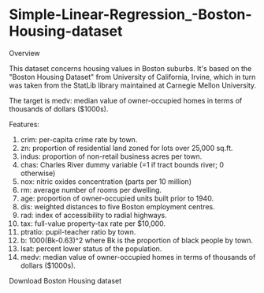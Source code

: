 # Simple-Linear-Regression_-Boston-Housing-dataset

Overview

This dataset concerns housing values in Boston suburbs. It's based on the "Boston Housing Dataset" from University of California, Irvine, which in turn was taken from the StatLib library maintained at Carnegie Mellon University.

The target is medv: median value of owner-occupied homes in terms of thousands of dollars ($1000s).

Features:
1.	crim: per-capita crime rate by town.
2.	zn: proportion of residential land zoned for lots over 25,000 sq.ft.
3.	indus: proportion of non-retail business acres per town.
4.	chas: Charles River dummy variable (=1 if tract bounds river; 0 otherwise)
5.	nox: nitric oxides concentration (parts per 10 million)
6.	rm: average number of rooms per dwelling.
7.	age: proportion of owner-occupied units built prior to 1940.
8.	dis: weighted distances to five Boston employment centres.
9.	rad: index of accessibility to radial highways.
10.	tax: full-value property-tax rate per $10,000.
11.	ptratio: pupil-teacher ratio by town.
12.	b: 1000(Bk-0.63)^2 where Bk is the proportion of black people by town.
13.	lsat: percent lower status of the population.
14.	medv: median value of owner-occupied homes in terms of thousands of dollars ($1000s).

Download 
Boston Housing dataset


